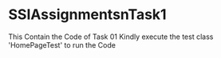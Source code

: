 # SSIAssignmentsnTask1

This Contain the Code of Task 01 
Kindly execute the test class 'HomePageTest' to run the Code 

